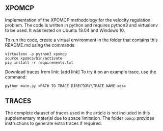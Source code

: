 XPOMCP
------
Implementation of the XPOMCP methodology for the velocity regulation problem.
The code is written in python and requires python3 and virtualenv to be used.
It was tested on Ubuntu 18.04 and Windows 10. 

To run the code, create a virtual environment in the folder that contains this README.md using the commands:
```
virtualenv -p python3 xpomcp
source xpomcp/bin/activate
pip install -r requirements.txt
```
Download traces from link: [add link]
To try it on an example trace, use the command:
```
python main.py <PATH TO TRACE DIRECTORY\TRACE_NAME.xes>
```

TRACES
------
The complete dataset of traces used in the article is not included in this supplementary material due to space limitation.
The folder `pomcp` provides instructions to generate extra traces if required.

